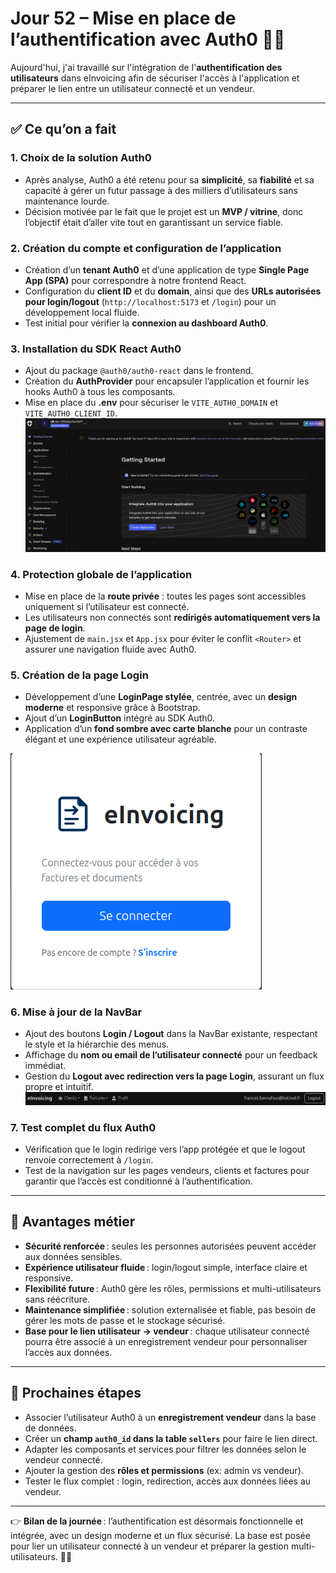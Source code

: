 # Jour 52 – Mise en place de l’authentification avec Auth0 🔐🚀

Aujourd'hui, j'ai travaillé sur l'intégration de l'**authentification des utilisateurs** dans eInvoicing afin de sécuriser l'accès à l'application et préparer le lien entre un utilisateur connecté et un vendeur.

---

## ✅ Ce qu’on a fait

### 1. Choix de la solution Auth0

* Après analyse, Auth0 a été retenu pour sa **simplicité**, sa **fiabilité** et sa capacité à gérer un futur passage à des milliers d’utilisateurs sans maintenance lourde.
* Décision motivée par le fait que le projet est un **MVP / vitrine**, donc l’objectif était d’aller vite tout en garantissant un service fiable.

### 2. Création du compte et configuration de l’application

* Création d’un **tenant Auth0** et d’une application de type **Single Page App (SPA)** pour correspondre à notre frontend React.
* Configuration du **client ID** et du **domain**, ainsi que des **URLs autorisées pour login/logout** (`http://localhost:5173` et `/login`) pour un développement local fluide.
* Test initial pour vérifier la **connexion au dashboard Auth0**.

### 3. Installation du SDK React Auth0

* Ajout du package `@auth0/auth0-react` dans le frontend.
* Création du **AuthProvider** pour encapsuler l’application et fournir les hooks Auth0 à tous les composants.
* Mise en place du **.env** pour sécuriser le `VITE_AUTH0_DOMAIN` et `VITE_AUTH0_CLIENT_ID`.
![Auth0](../images/jour52/Auth0.png)

### 4. Protection globale de l’application

* Mise en place de la **route privée** : toutes les pages sont accessibles uniquement si l’utilisateur est connecté.
* Les utilisateurs non connectés sont **redirigés automatiquement vers la page de login**.
* Ajustement de `main.jsx` et `App.jsx` pour éviter le conflit `<Router>` et assurer une navigation fluide avec Auth0.

### 5. Création de la page Login

* Développement d’une **LoginPage stylée**, centrée, avec un **design moderne** et responsive grâce à Bootstrap.
* Ajout d’un **LoginButton** intégré au SDK Auth0.
* Application d’un **fond sombre avec carte blanche** pour un contraste élégant et une expérience utilisateur agréable.

![Connexion](../images/jour52/Connect.png)

### 6. Mise à jour de la NavBar

* Ajout des boutons **Login / Logout** dans la NavBar existante, respectant le style et la hiérarchie des menus.
* Affichage du **nom ou email de l’utilisateur connecté** pour un feedback immédiat.
* Gestion du **Logout avec redirection vers la page Login**, assurant un flux propre et intuitif.
![Barre de navigation](../images/jour52/NavBar.png)

### 7. Test complet du flux Auth0

* Vérification que le login redirige vers l’app protégée et que le logout renvoie correctement à `/login`.
* Test de la navigation sur les pages vendeurs, clients et factures pour garantir que l’accès est conditionné à l’authentification.

---

## 📌 Avantages métier

* **Sécurité renforcée** : seules les personnes autorisées peuvent accéder aux données sensibles.
* **Expérience utilisateur fluide** : login/logout simple, interface claire et responsive.
* **Flexibilité future** : Auth0 gère les rôles, permissions et multi-utilisateurs sans réécriture.
* **Maintenance simplifiée** : solution externalisée et fiable, pas besoin de gérer les mots de passe et le stockage sécurisé.
* **Base pour le lien utilisateur → vendeur** : chaque utilisateur connecté pourra être associé à un enregistrement vendeur pour personnaliser l’accès aux données.

---

## 📌 Prochaines étapes

* Associer l’utilisateur Auth0 à un **enregistrement vendeur** dans la base de données.
* Créer un **champ `auth0_id` dans la table `sellers`** pour faire le lien direct.
* Adapter les composants et services pour filtrer les données selon le vendeur connecté.
* Ajouter la gestion des **rôles et permissions** (ex: admin vs vendeur).
* Tester le flux complet : login, redirection, accès aux données liées au vendeur.

---

👉 **Bilan de la journée** : l’authentification est désormais fonctionnelle et intégrée, avec un design moderne et un flux sécurisé. La base est posée pour lier un utilisateur connecté à un vendeur et préparer la gestion multi-utilisateurs. 🔐✨
